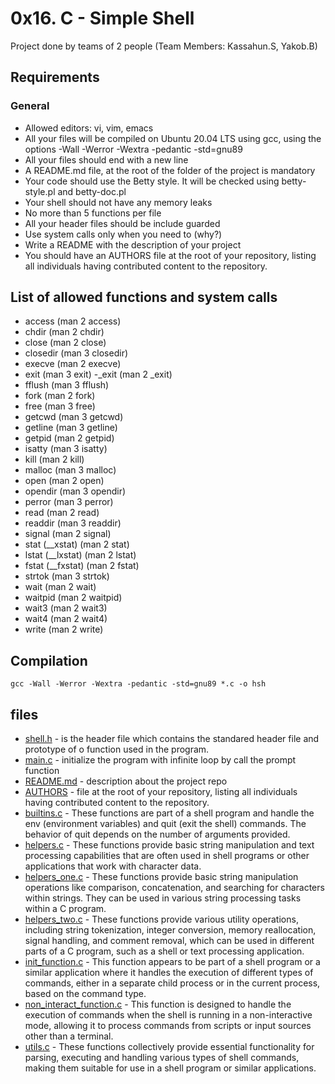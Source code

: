 # 0x16. C - Simple Shell
 Project done by teams of 2 people (Team Members: Kassahun.S, Yakob.B)

## Requirements
### General
- Allowed editors: vi, vim, emacs
- All your files will be compiled on Ubuntu 20.04 LTS using gcc, using the options -Wall -Werror -Wextra -pedantic -std=gnu89
- All your files should end with a new line
- A README.md file, at the root of the folder of the project is mandatory
- Your code should use the Betty style. It will be checked using betty-style.pl and betty-doc.pl
- Your shell should not have any memory leaks
- No more than 5 functions per file
- All your header files should be include guarded
- Use system calls only when you need to (why?)
- Write a README with the description of your project
- You should have an AUTHORS file at the root of your repository, listing all individuals having contributed content to the repository.

## List of allowed functions and system calls
- access (man 2 access)
- chdir (man 2 chdir)
- close (man 2 close)
- closedir (man 3 closedir)
- execve (man 2 execve)
- exit (man 3 exit)
-_exit (man 2 _exit)
- fflush (man 3 fflush)
- fork (man 2 fork)
- free (man 3 free)
- getcwd (man 3 getcwd)
- getline (man 3 getline)
- getpid (man 2 getpid)
- isatty (man 3 isatty)
- kill (man 2 kill)
- malloc (man 3 malloc)
- open (man 2 open)
- opendir (man 3 opendir)
- perror (man 3 perror)
- read (man 2 read)
- readdir (man 3 readdir)
- signal (man 2 signal)
- stat (__xstat) (man 2 stat)
- lstat (__lxstat) (man 2 lstat)
- fstat (__fxstat) (man 2 fstat)
- strtok (man 3 strtok)
- wait (man 2 wait)
- waitpid (man 2 waitpid)
- wait3 (man 2 wait3)
- wait4 (man 2 wait4)
- write (man 2 write)

## Compilation
`gcc -Wall -Werror -Wextra -pedantic -std=gnu89 *.c -o hsh`

## files
- [shell.h](https://github.com/Yakob72119/simple_shell/blob/master/shell.h) - is the header file which contains the standared header file and prototype of o function used in the program.
- [main.c](https://github.com/Yakob72119/simple_shell/blob/master/main.c) - initialize the program with infinite loop by call the prompt function
- [README.md](https://github.com/Yakob72119/simple_shell/blob/master/README.md) - description about the project repo
- [AUTHORS](https://github.com/Yakob72119/simple_shell/blob/master/AUTHORS) - file at the  root of your repository, listing all individuals having contributed content to the repository. 
- [builtins.c](https://github.com/Yakob72119/simple_shell/blob/master/builtins.c) - These functions are part of a shell program and handle the env (environment variables) and quit (exit the shell) commands. The behavior of quit depends on the number of arguments provided.
- [helpers.c](https://github.com/Yakob72119/simple_shell/blob/master/helpers.c) - These functions provide basic string manipulation and text processing capabilities that are often used in shell programs or other applications that work with character data.
- [helpers_one.c](https://github.com/Yakob72119/simple_shell/blob/master/helpers_one.c) - These functions provide basic string manipulation operations like comparison, concatenation, and searching for characters within strings. They can be used in various string processing tasks within a C program.
- [helpers_two.c](https://github.com/Yakob72119/simple_shell/blob/master/helpers_two.c) - These functions provide various utility operations, including string tokenization, integer conversion, memory reallocation, signal handling, and comment removal, which can be used in different parts of a C program, such as a shell or text processing application.
- [init_function.c](https://github.com/Yakob72119/simple_shell/blob/master/init_function.c) - This function appears to be part of a shell program or a similar application where it handles the execution of different types of commands, either in a separate child process or in the current process, based on the command type.
- [non_interact_function.c](https://github.com/Yakob72119/simple_shell/blob/master/non_interact_function.c) - This function is designed to handle the execution of commands when the shell is running in a non-interactive mode, allowing it to process commands from scripts or input sources other than a terminal.
- [utils.c](https://github.com/Yakob72119/simple_shell/blob/master/utils.c) - These functions collectively provide essential functionality for parsing, executing and handling various types of shell commands, making them suitable for use in a shell program or similar applications.

